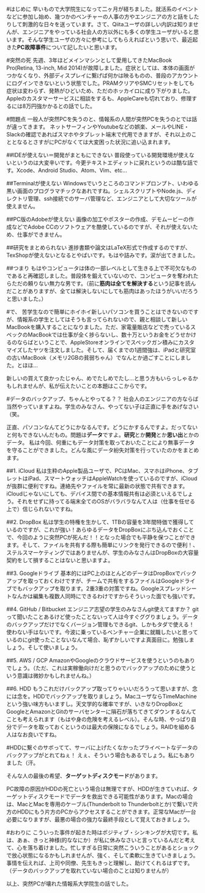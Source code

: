 <!-- title:突然PCが壊れた情報系大学院生の話 -->
#はじめに
早いもので大学院生になって二ヶ月が経ちました。就活系のイベントなどに参加し始め、幾つかのベンチャーの人事の方やエンジニアの方と話をしたりして刺激的な日々を送っています。さて、Qiitaユーザの詳しい内訳は知りませんが、エンジニアをやっている社会人の方以外にも多くの学生ユーザがいると思います。そんな学生ユーザの方々に参考にしてもらえればという思いで、最近起きた**PC故障事件**について記したいと思います。

#突然の死
先週、3年ほどメインマシンとして愛用してきたMacBook Pro(Retina, 13-inch, Mid 2014)が故障しました。症状としては、本体の画面がつかなくなり、外部ディスプレイに繋げば何かは映るものの、普段のアカウントにログインできないという状態でした。PRAMクリアやSMCリセットをしても症状は変わらず、発熱がひどいため、ただのホッカイロに成り下がりました。Appleのカスタマーサービスに相談をするも、AppleCareも切れており、修理するには8万円強かかるとの話でした。

#問題点
一般人が突然PCを失うのと、情報系の人間が突然PCを失うのとでは話が違ってきます。
ネットサーフィンやYoutubeなどの娯楽、メールやLINE・Slackの確認であればスマホやタブレット端末で代用できますが、それ以上のこととなるとさすがにPCがなくては大変困った状況に追い込まれます。

##IDEが使えない＝開発がまともにできない
普段使っている開発環境が使えないというのは大変辛いです。今更テキストエディットに戻れというのは酷な話です。Xcode、Android Studio、Atom、Vim、etc... 

##Terminalが使えない
Windowsでいうところのコマンドプロンプト、いわゆる黒い画面のプログラマチックなあれですね。シェルスクリプトやNode.js、ディレクトリ管理、ssh接続でのサーバ管理など、エンジニアとして大切なツールが使えません。

##PC版のAdobeが使えない
画像の加工やポスターの作成、デモムービーの作成などでAdobe CCのソフトウェアを酷使しているのですが、それが使えないため、仕事ができません。

##研究をまとめられない
進捗書類や論文はLaTeX形式で作成するのですが、TexShopが使えないとなるとやばいです。もはや詰みです。涙が出てきました。

##つまり
もはやコンピュータは体の一部レベルとして生きる上で不可欠なものであると再確認しました。普段体を鍛えていないので、コンピュータを奪われたらただの頼りない無力な男です。（前に**筋肉は全てを解決する**という記事を読んだことがありますが、全ては解決しないにしても筋肉はあったほうがいいだろうと思いました。）

#で、
苦学生なので簡単にホイホイ新しいパソコンを買うことはできないのですが、情報系の学生としてはそうも言ってられないので、親と相談して新しいMacBookを購入することになりました。ただ、家電量販店などで売っているスペックのMacBookでは仕事が全く捗らないし、数十万というお金をどうせかけるのならばということで、AppleStoreオンラインでスペックガン積みにカスタマイズしたヤツを注文しました。そして、届くまでの1週間強は、iPadと研究室の古いMacBook（メモリ2GBの貧弱ちゃん）でなんとか過ごすことにしました。とほほ...

新しいの買えて良かったじゃん、めでたしめでたし...と思う方もいらっしゃるかもしれませんが、私が伝えたいことの本題はここからです。

#データのバックアップ、ちゃんとやってる？？
社会人のエンジニアの方ならば当然やっていますよね。学生のみなさん、やってない子は正直に手をあげなさい（笑。

正直、パソコンなんてどうにかなるんです。どうにかするんですよ。だってないと何もできないんだもの。問題は**データ**ですよ。**研究**とか**開発**とか**思い出**とかのデータ。
私は今回、何重にもデータ対策を取っておいたことにより無事データを守ることができました。どんな風にデータ紛失対策を行っていたのかをまとめます。

##1. iCloud
私は生粋のApple製品ユーザで、PCはMac、スマホはiPhone、タブレットはiPad、スマートウォッチはAppleWatchを使っているのですが、iCloudが抜群に便利ですね。連絡先やファイルを常に最新の状態で共有できます。iCloudじゃないにしても、デバイス間での基本情報共有は必須といえるでしょう。それをせずに持ってる端末全てのOSがバラバラなんて人は（仕事を任せる上で）信じられないですね。

##2. DropBox
私は学生の特権を生かして、1TBの容量を3年間特価で獲得しているのですが、これが強い！あらゆるデータをDropBoxにぶち込んでおくことで、今回のように突然PCが死んだ！！となった場合でも平静を保つことができます。そして、ファイルを共有する際も簡単にリンクを発行できるので便利！、ステルスマーケティングではありませんが、学生のみなさんはDropBoxの大容量契約をして損することはないと思いますよ。

##3. Googleドライブ
基本的にはPC上のほとんどのデータはDropBoxでバックアップを取っておくわけですが、チームで共有をするファイルはGoogleドライブでもバックアップを取ります。2重3重の対策ですね。Googleスプレッドシートなんかは編集も複数人同時にできるわけですからそういった面でも強いです。

##4. GitHub / Bitbucket
エンジニア志望の学生のみなさんgit使えてますか？
gitって聞いたことあるけど使ったことないって人は今すぐググりましょう。データのバックアップだけでなくバージョン管理もできるgit、しかもタダで使える！ 使わない手はないです。今波に乗っているベンチャー企業に就職したいと思っているのにgit使ったことないなんて場合、恥ずかしいですよ真面目に。勉強しましょう。そして使いましょう。

##5. AWS / GCP
AmazonやGoogleのクラウドサービスを使うというのもありでしょう。（ただ、これは実稼働向けだと思うのでバックアップのために使うという意識は微妙かもしれませんね。）

##6. HDD
もうこれだけバックアップ取ってりゃいいだろうって思いますが、念には念を。HDDでバックアップを取りましょう。MacユーザならTimeMachineという強い味方もいますし。天文学的な確率ですが、いきなりDropBoxとGoogleとAmazonとGitのサーバセンターに隕石が落ちてきてダウンするなんてことも考えられます（もはや身の危険を考えるレベル）。そんな時、やっぱり自分でデータを取っておくというのは最大の保険になるでしょう。RAIDを組める人はなお良いですね。

#HDDに繋ぐのサボってて、サーバに上げたくなかったプライベートなデータのバックアップがとれてねぇ！
えぇ、そういう場合もあるでしょう。私にもありました（汗。

そんな人の最後の希望、**ターゲットディスクモード**があります。

PC故障の原因がHDDの死亡という場合は無理ですが、HDDが生きていれば、ターゲットディスクモードでデータを救出できる可能性があります。Macの場合は、MacとMacを専用のケーブル(Thunderbolt to Thunderboltとか)で繋いで片方のHDDにもう片方のPCからアクセスすることができます。正常なMacが一台必要になりますが、最悪の場合の強力な最終手段として覚えておきましょう。

#おわりに
こういった事件が起きた時はポジティブ・シンキングが大切です。私は、あぁ、きっと神様(的ななにか）が私に休みなさいと言っているんだと考えて、心を落ち着けました。忙しすぎる日常に突然こういうことがあるとショックで放心状態になるかもしれませんが、強く、そして柔軟に生きていきましょう。事情を伝えれば、上司や同僚、先生もきっと理解し、助けてくれるはずです。（データのバックアップを取れていない場合のことは知りませんが）

以上、突然PCが壊れた情報系大学院生の話でした。
